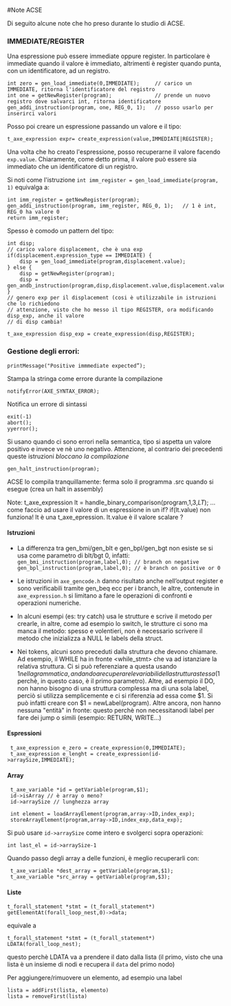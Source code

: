 #Note ACSE

Di seguito alcune note che ho preso durante lo studio di ACSE.

### IMMEDIATE/REGISTER

Una espressione può essere immediate oppure register. In particolare è immediate quando il valore è immediato, altrimenti è register quando punta, con un identificatore, ad un registro.

    int zero = gen_load_immediate(0,IMMEDIATE);     // carico un IMMEDIATE, ritorna l'identificatore del registro
    int one = getNewRegister(program);              // prende un nuovo registro dove salvarci int, ritorna identificatore
    gen_addi_instruction(program, one, REG_0, 1);   // posso usarlo per inserirci valori

Posso poi creare un espressione passando un valore e il tipo:

    t_axe_expression expr= create_expression(value,IMMEDIATE|REGISTER);

Una volta che ho creato l'espressione, posso recuperarne il valore facendo `exp.value`. Chiaramente, come detto prima, il valore può essere sia immediato che un identificatore di un registro.

Si noti come l'istruzione `int imm_register = gen_load_immediate(program, 1)` equivalga a:

    int imm_register = getNewRegister(program);
    gen_addi_instruction(program, imm_register, REG_0, 1);   // 1 è int, REG_0 ha valore 0
    return imm_register;

Spesso è comodo un pattern del tipo:
    
    int disp;
    // carico valore displacement, che è una exp
    if(displacement.expression_type == IMMEDIATE) {
        disp = gen_load_immediate(program,displacement.value);
    } else {
        disp = getNewRegister(program);
        disp = gen_andb_instruction(program,disp,displacement.value,displacement.value,CG_DIRECT_ALL);
    }
    // genero exp per il displacement (cosi è utilizzabile in istruzioni che lo richiedono
    // attenzione, visto che ho messo il tipo REGISTER, ora modificando disp_exp, anche il valore
    // di disp cambia! 
    
    t_axe_expression disp_exp = create_expression(disp,REGISTER);


### Gestione degli errori:
    printMessage("Positive immmediate expected”); 

Stampa la stringa come errore durante la compilazione

    notifyError(AXE_SYNTAX_ERROR); 

Notifica un errore di sintassi

    exit(-1) 
    abort(); 
    yyerror(); 

Si usano quando ci sono errori nella semantica, tipo si aspetta un valore positivo e invece ve nè uno negativo. Attenzione, al contrario dei precedenti queste istruzioni _bloccano la compilazione_

    gen_halt_instruction(program);

ACSE lo compila tranquillamente: ferma solo il programma .src quando si esegue (crea un halt in assembly)

Note:
t_axe_expression lt = handle_binary_comparison(program,$1,$3,_LT_); …come faccio ad usare il valore di un espressione in un if? if(lt.value) non funziona! lt  è una t_axe_epression. lt.value è il valore scalare ?


#### Istruzioni

- La differenza tra gen_bmi/gen_blt e gen_bpl/gen_bgt non esiste se si usa come parametro di blt/bgt 0, infatti:
    `gen_bmi_instruction(program,label,0); // branch on negative`
    `gen_bpl_instruction(program,label,0); // è branch on positive or 0`


- Le istruzioni in `axe_gencode.h` danno risultato anche nell’output register e sono verificabili tramite gen_beq ecc per i branch, le altre, contenute in `axe_expression.h` si limitano a fare le operazioni di confronti e operazioni numeriche. 

- In alcuni esempi (es: try catch) usa le strutture e scrive il metodo per crearle, in altre, come ad esempio lo switch, le strutture ci sono ma manca il metodo: spesso e volentieri, non è necessario scrivere il metodo che inizializza a NULL le labels della struct.

- Nei tokens, alcuni sono preceduti dalla struttura che devono chiamare. 
  Ad esempio, il WHILE ha in fronte <while_stmt> che va ad istanziare la relativa struttura. Ci si può referenziare a questa usando $1 nella grammatica, andando a recuperare le variabili della struttura stessa ($1 perchè, in questo caso, è il primo parametro). 
  Altre, ad esempio il DO, non hanno bisogno di una struttura complessa ma di una sola label, perciò si utilizza semplicemente <label> e ci si riferenzia ad essa come $1. Si può infatti creare con $1 = newLabel(program).
  Altre ancora, non hanno nessuna "entità" in fronte: questo perchè non necessitanodi label per fare dei jump o simili (esempio: RETURN, WRITE...)

#### Espressioni

     t_axe_expression e_zero = create_expression(0,IMMEDIATE);
     t_axe_expression e_lenght = create_expression(id->arraySize,IMMEDIATE);
     
#### Array

     t_axe_variable *id = getVariable(program,$1);
     id->isArray // è array o meno?
     id->arraySize // lunghezza array
     
     int element = loadArrayElement(program,array->ID,index_exp);
     storeArrayElement(program,array->ID,index_exp,data_exp);
     
Si può usare `id->arraySize` come intero e svolgerci sopra operazioni: 
 
    int last_el = id->arraySize-1

Quando passo degli array a delle funzioni, è meglio recuperarli con:
     
     t_axe_variable *dest_array = getVariable(program,$1);
     t_axe_variable *src_array = getVariable(program,$3);

#### Liste

    t_forall_statement *stmt = (t_forall_statement*) getElementAt(forall_loop_nest,0)->data; 
equivale a

    t_forall_statement *stmt = (t_forall_statement*) LDATA(forall_loop_nest); 

questo perchè LDATA va a prendere il dato dalla lista (il primo, visto che una lista è un insieme di nodi e recupera il `data` del primo nodo)

Per aggiungere/rimuovere un elemento, ad esempio una label

    lista = addFirst(lista, elemento)
    lista = removeFirst(lista)
    
    
    